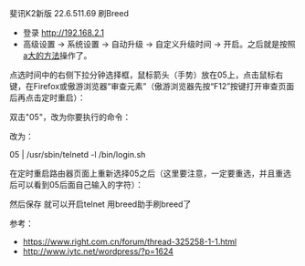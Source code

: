 斐讯K2新版 22.6.511.69 刷Breed

* 登录 http://192.168.2.1 
* 高级设置 -> 系统设置 -> 自动升级 -> 自定义升级时间 -> 开启。之后就是按照[a大的方法](http://www.iytc.net/wordpress/?p=1624)操作了。

点选时间中的右侧下拉分钟选择框，鼠标箭头（手势）放在05上，点击鼠标右键，在Firefox或傲游浏览器“审查元素”（傲游浏览器先按“F12”按键打开审查页面后再点击定时重启）：

双击"05"，改为你要执行的命令：

改为：

05 | /usr/sbin/telnetd -l /bin/login.sh

在定时重启路由器页面上重新选择05之后（这里要注意，一定要重选，并且重选后可以看到05后面自己输入的字符）：

然后保存 就可以开启telnet 用breed助手刷breed了

参考：
* https://www.right.com.cn/forum/thread-325258-1-1.html
* http://www.iytc.net/wordpress/?p=1624
